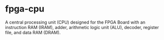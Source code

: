# fpga-cpu
A central processing unit (CPU) designed for the FPGA Board with an instruction RAM (IRAM), adder, arithmetic logic unit (ALU), decoder, register file, and data RAM (DRAM).
